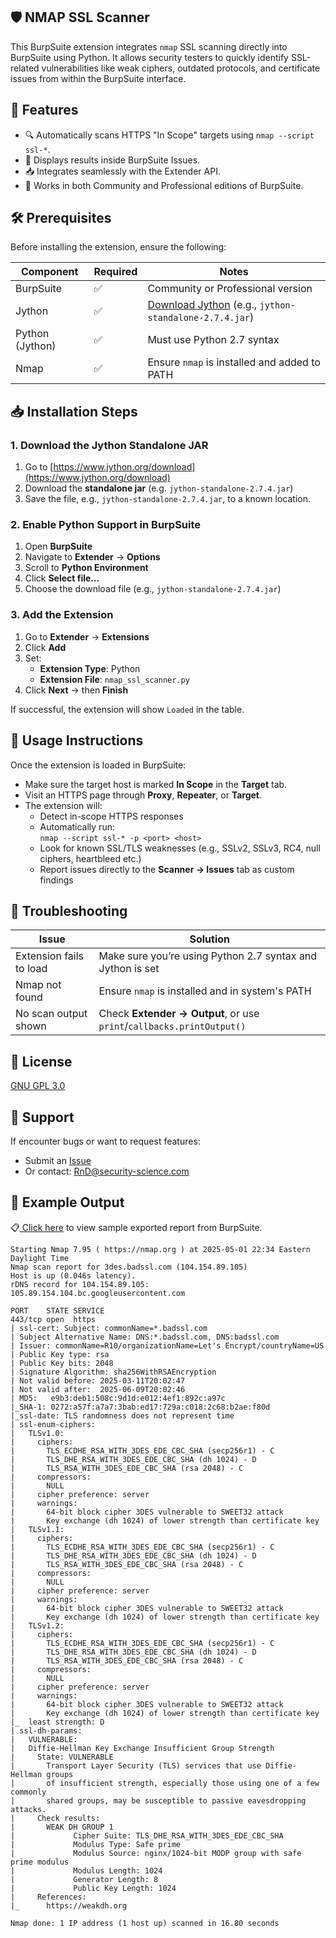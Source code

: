 ## 🛡️ NMAP SSL Scanner

This BurpSuite extension integrates `nmap` SSL scanning directly into BurpSuite using Python.
It allows security testers to quickly identify SSL-related vulnerabilities like weak ciphers,
outdated protocols, and certificate issues from within the BurpSuite interface.


## 🚀 Features

- 🔍 Automatically scans HTTPS "In Scope" targets using `nmap --script ssl-*`.
- 📄 Displays results inside BurpSuite Issues.
- 📥 Integrates seamlessly with the Extender API.
- 🧪 Works in both Community and Professional editions of BurpSuite.


## 🛠 Prerequisites

Before installing the extension, ensure the following:

| Component       | Required | Notes                                                                                    |
|-----------------|----------|------------------------------------------------------------------------------------------|
| BurpSuite       | ✅        | Community or Professional version                                                        |
| Jython          | ✅        | [Download Jython](https://www.jython.org/download) (e.g., `jython-standalone-2.7.4.jar`) |
| Python (Jython) | ✅        | Must use Python 2.7 syntax                                                               |
| Nmap            | ✅        | Ensure `nmap` is installed and added to PATH                                             |


## 📥 Installation Steps

### 1. Download the Jython Standalone JAR

1. Go to [https://www.jython.org/download](https://www.jython.org/download)
2. Download the **standalone jar** (e.g. `jython-standalone-2.7.4.jar`)
3. Save the file, e.g., `jython-standalone-2.7.4.jar`, to a known location.

### 2. Enable Python Support in BurpSuite

1. Open **BurpSuite**
2. Navigate to **Extender** → **Options**
3. Scroll to **Python Environment**
4. Click **Select file…**
5. Choose the download file (e.g., `jython-standalone-2.7.4.jar`)

### 3. Add the Extension

1. Go to **Extender** → **Extensions**
2. Click **Add**
3. Set:
   - **Extension Type**: Python
   - **Extension File**: `nmap_ssl_scanner.py`
4. Click **Next** → then **Finish**

If successful, the extension will show `Loaded` in the table.


## 🔧 Usage Instructions

Once the extension is loaded in BurpSuite:

- Make sure the target host is marked **In Scope** in the **Target** tab.
- Visit an HTTPS page through **Proxy**, **Repeater**, or **Target**.
- The extension will:
  - Detect in-scope HTTPS responses
  - Automatically run:  
    `nmap --script ssl-* -p <port> <host>`
  - Look for known SSL/TLS weaknesses (e.g., SSLv2, SSLv3, RC4, null ciphers, heartbleed etc.)
  - Report issues directly to the **Scanner → Issues** tab as custom findings


## 🐞 Troubleshooting

| Issue                             | Solution                                                    |
|----------------------------------|-------------------------------------------------------------|
| Extension fails to load          | Make sure you’re using Python 2.7 syntax and Jython is set  |
| Nmap not found                   | Ensure `nmap` is installed and in system's PATH             |
| No scan output shown             | Check **Extender → Output**, or use `print`/`callbacks.printOutput()` |


## 📜 License

[GNU GPL 3.0](../LICENSE)


## 🙋 Support

If encounter bugs or want to request features:

- Submit an [Issue](https://github.com/securityscience/SecSci-BurpExtenders/issues)
- Or contact: [RnD@security-science.com](mailto:RnD@security-science.com)


## 🤖 Example Output

📋[ Click here](https://htmlpreview.github.io/?https://github.com/securityscience/SecSci-BurpExtenders/blob/main/NMAP%20SSL%20Scanner/nmap_ssl_scanner_sample_report.html) to view sample exported report from BurpSuite.

```
Starting Nmap 7.95 ( https://nmap.org ) at 2025-05-01 22:34 Eastern Daylight Time
Nmap scan report for 3des.badssl.com (104.154.89.105)
Host is up (0.046s latency).
rDNS record for 104.154.89.105: 105.89.154.104.bc.googleusercontent.com

PORT    STATE SERVICE
443/tcp open  https
| ssl-cert: Subject: commonName=*.badssl.com
| Subject Alternative Name: DNS:*.badssl.com, DNS:badssl.com
| Issuer: commonName=R10/organizationName=Let's Encrypt/countryName=US
| Public Key type: rsa
| Public Key bits: 2048
| Signature Algorithm: sha256WithRSAEncryption
| Not valid before: 2025-03-11T20:02:47
| Not valid after:  2025-06-09T20:02:46
| MD5:   e9b3:deb1:508c:9d1d:e012:4ef1:892c:a97c
|_SHA-1: 0272:a57f:a7a7:3bab:ed17:729a:c018:2c68:b2ae:f80d
|_ssl-date: TLS randomness does not represent time
| ssl-enum-ciphers: 
|   TLSv1.0: 
|     ciphers: 
|       TLS_ECDHE_RSA_WITH_3DES_EDE_CBC_SHA (secp256r1) - C
|       TLS_DHE_RSA_WITH_3DES_EDE_CBC_SHA (dh 1024) - D
|       TLS_RSA_WITH_3DES_EDE_CBC_SHA (rsa 2048) - C
|     compressors: 
|       NULL
|     cipher preference: server
|     warnings: 
|       64-bit block cipher 3DES vulnerable to SWEET32 attack
|       Key exchange (dh 1024) of lower strength than certificate key
|   TLSv1.1: 
|     ciphers: 
|       TLS_ECDHE_RSA_WITH_3DES_EDE_CBC_SHA (secp256r1) - C
|       TLS_DHE_RSA_WITH_3DES_EDE_CBC_SHA (dh 1024) - D
|       TLS_RSA_WITH_3DES_EDE_CBC_SHA (rsa 2048) - C
|     compressors: 
|       NULL
|     cipher preference: server
|     warnings: 
|       64-bit block cipher 3DES vulnerable to SWEET32 attack
|       Key exchange (dh 1024) of lower strength than certificate key
|   TLSv1.2: 
|     ciphers: 
|       TLS_ECDHE_RSA_WITH_3DES_EDE_CBC_SHA (secp256r1) - C
|       TLS_DHE_RSA_WITH_3DES_EDE_CBC_SHA (dh 1024) - D
|       TLS_RSA_WITH_3DES_EDE_CBC_SHA (rsa 2048) - C
|     compressors: 
|       NULL
|     cipher preference: server
|     warnings: 
|       64-bit block cipher 3DES vulnerable to SWEET32 attack
|       Key exchange (dh 1024) of lower strength than certificate key
|_  least strength: D
| ssl-dh-params: 
|   VULNERABLE:
|   Diffie-Hellman Key Exchange Insufficient Group Strength
|     State: VULNERABLE
|       Transport Layer Security (TLS) services that use Diffie-Hellman groups
|       of insufficient strength, especially those using one of a few commonly
|       shared groups, may be susceptible to passive eavesdropping attacks.
|     Check results:
|       WEAK DH GROUP 1
|             Cipher Suite: TLS_DHE_RSA_WITH_3DES_EDE_CBC_SHA
|             Modulus Type: Safe prime
|             Modulus Source: nginx/1024-bit MODP group with safe prime modulus
|             Modulus Length: 1024
|             Generator Length: 8
|             Public Key Length: 1024
|     References:
|_      https://weakdh.org

Nmap done: 1 IP address (1 host up) scanned in 16.80 seconds
```